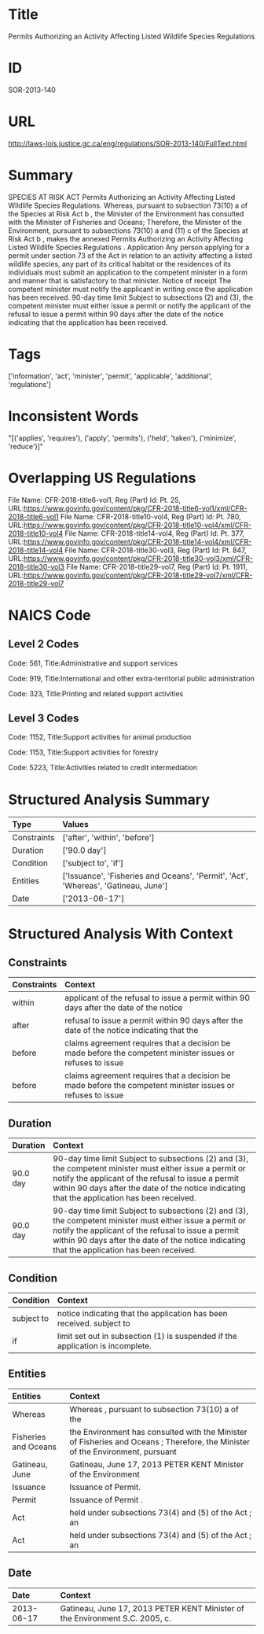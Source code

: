 # Title
Permits Authorizing an Activity Affecting Listed Wildlife Species Regulations


# ID
SOR-2013-140

# URL
http://laws-lois.justice.gc.ca/eng/regulations/SOR-2013-140/FullText.html


# Summary
SPECIES AT RISK ACT Permits Authorizing an Activity Affecting Listed Wildlife Species Regulations.
Whereas, pursuant to subsection 73(10) a  of the  Species at Risk Act b , the Minister of the Environment has consulted with the Minister of Fisheries and Oceans; Therefore, the Minister of the Environment, pursuant to subsections 73(10) a  and (11) c  of the  Species at Risk Act b , makes the annexed  Permits Authorizing an Activity Affecting Listed Wildlife Species Regulations .
Application Any person applying for a permit under section 73 of the Act in relation to an activity affecting a listed wildlife species, any part of its critical habitat or the residences of its individuals must submit an application to the competent minister in a form and manner that is satisfactory to that minister.
Notice of receipt The competent minister must notify the applicant in writing once the application has been received.
90-day time limit Subject to subsections (2) and (3), the competent minister must either issue a permit or notify the applicant of the refusal to issue a permit within 90 days after the date of the notice indicating that the application has been received.


# Tags
['information', 'act', 'minister', 'permit', 'applicable', 'additional', 'regulations']


# Inconsistent Words
"[('applies', 'requires'), ('apply', 'permits'), ('held', 'taken'), ('minimize', 'reduce')]"


# Overlapping US Regulations
File Name: CFR-2018-title6-vol1, Reg (Part) Id: Pt. 25, URL:https://www.govinfo.gov/content/pkg/CFR-2018-title6-vol1/xml/CFR-2018-title6-vol1
File Name: CFR-2018-title10-vol4, Reg (Part) Id: Pt. 780, URL:https://www.govinfo.gov/content/pkg/CFR-2018-title10-vol4/xml/CFR-2018-title10-vol4
File Name: CFR-2018-title14-vol4, Reg (Part) Id: Pt. 377, URL:https://www.govinfo.gov/content/pkg/CFR-2018-title14-vol4/xml/CFR-2018-title14-vol4
File Name: CFR-2018-title30-vol3, Reg (Part) Id: Pt. 847, URL:https://www.govinfo.gov/content/pkg/CFR-2018-title30-vol3/xml/CFR-2018-title30-vol3
File Name: CFR-2018-title29-vol7, Reg (Part) Id: Pt. 1911, URL:https://www.govinfo.gov/content/pkg/CFR-2018-title29-vol7/xml/CFR-2018-title29-vol7



# NAICS Code
## Level 2 Codes
Code: 561, Title:Administrative and support services

Code: 919, Title:International and other extra-territorial public administration

Code: 323, Title:Printing and related support activities




## Level 3 Codes
Code: 1152, Title:Support activities for animal production

Code: 1153, Title:Support activities for forestry

Code: 5223, Title:Activities related to credit intermediation







# Structured Analysis Summary
| Type        | Values                                                                             |
|:------------|:-----------------------------------------------------------------------------------|
| Constraints | ['after', 'within', 'before']                                                      |
| Duration    | ['90.0 day']                                                                       |
| Condition   | ['subject to', 'if']                                                               |
| Entities    | ['Issuance', 'Fisheries and Oceans', 'Permit', 'Act', 'Whereas', 'Gatineau, June'] |
| Date        | ['2013-06-17']                                                                     |


# Structured Analysis With Context
 


## Constraints
| Constraints   | Context                                                                                                    |
|:--------------|:-----------------------------------------------------------------------------------------------------------|
| within        | applicant of the refusal to issue a permit within 90 days after the date of the notice                     |
| after         | refusal to issue a permit within 90 days after the date of the notice indicating that the                  |
| before        | claims agreement requires that a decision be made before the competent minister issues or refuses to issue |
| before        | claims agreement requires that a decision be made before the competent minister issues or refuses to issue |


## Duration
| Duration   | Context                                                                                                                                                                                                                                                         |
|:-----------|:----------------------------------------------------------------------------------------------------------------------------------------------------------------------------------------------------------------------------------------------------------------|
| 90.0 day   | 90-day time limit Subject to subsections (2) and (3), the competent minister must either issue a permit or notify the applicant of the refusal to issue a permit within 90 days after the date of the notice indicating that the application has been received. |
| 90.0 day   | 90-day time limit Subject to subsections (2) and (3), the competent minister must either issue a permit or notify the applicant of the refusal to issue a permit within 90 days after the date of the notice indicating that the application has been received. |


## Condition
| Condition   | Context                                                                         |
|:------------|:--------------------------------------------------------------------------------|
| subject to  | notice indicating that the application has been received. subject to            |
| if          | limit set out in subsection (1) is suspended if  the application is incomplete. |


## Entities
| Entities             | Context                                                                                                                        |
|:---------------------|:-------------------------------------------------------------------------------------------------------------------------------|
| Whereas              | Whereas , pursuant to subsection 73(10) a of the                                                                               |
| Fisheries and Oceans | the Environment has consulted with the Minister of Fisheries and Oceans ; Therefore, the Minister of the Environment, pursuant |
| Gatineau, June       | Gatineau, June 17, 2013 PETER KENT Minister of the Environment                                                                 |
| Issuance             | Issuance  of Permit.                                                                                                           |
| Permit               | Issuance of  Permit .                                                                                                          |
| Act                  | held under subsections 73(4) and (5) of the Act ; an                                                                           |
| Act                  | held under subsections 73(4) and (5) of the Act ; an                                                                           |


## Date
| Date       | Context                                                                      |
|:-----------|:-----------------------------------------------------------------------------|
| 2013-06-17 | Gatineau, June 17, 2013 PETER KENT Minister of the Environment S.C. 2005, c. |


